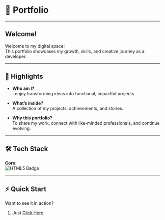 # 🎯 Portfolio

---

## Welcome!

Welcome to my digital space!  
This portfolio showcases my growth, skills, and creative journey as a developer.

---

## 🚀 Highlights

- **Who am I?**  
  I enjoy transforming ideas into functional, impactful projects.

- **What’s inside?**  
  A collection of my projects, achievements, and stories.

- **Why this portfolio?**  
  To share my work, connect with like-minded professionals, and continue evolving.

---

## 🛠️ Tech Stack

**Core:**  
![HTML5 Badge](https://img.shields.io/badge/HTML5-E34F26?style=flat&logo=html5&logoColor=ffffff)

---

## ⚡ Quick Start

Want to see it in action?  
1. Just [Click Here](https://kanishkashrivastava07.github.io/Portfolio/)
